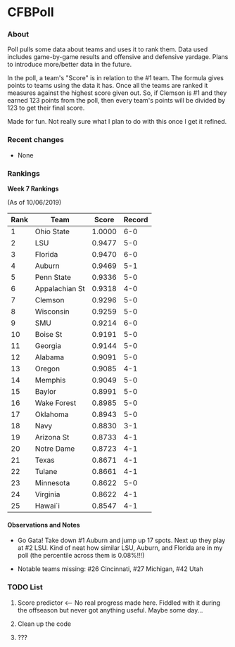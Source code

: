 # CFBPoll

### About

Poll pulls some data about teams and uses it to rank them.  Data used includes game-by-game results and offensive and defensive yardage.  Plans to introduce more/better data in the future.

In the poll, a team's "Score" is in relation to the #1 team.  The formula gives points to teams using the data it has.  Once all the teams are ranked it measures against the highest score given out.  So, if Clemson is #1 and they earned 123 points from the poll, then every team's points will be divided by 123 to get their final score.

Made for fun.  Not really sure what I plan to do with this once I get it refined.

### Recent changes

* None

### Rankings

**Week 7 Rankings**

(As of 10/06/2019)

Rank| Team | Score | Record
---|---|---|---
1 | Ohio State | 1.0000 | 6-0
2 | LSU | 0.9477 | 5-0
3 | Florida | 0.9470 | 6-0
4 | Auburn | 0.9469 | 5-1
5 | Penn State | 0.9336 | 5-0
6 | Appalachian St | 0.9318 | 4-0
7 | Clemson | 0.9296 | 5-0
8 | Wisconsin | 0.9259 | 5-0
9 | SMU | 0.9214 | 6-0
10 | Boise St | 0.9191 | 5-0
11 | Georgia | 0.9144 | 5-0
12 | Alabama | 0.9091 | 5-0
13 | Oregon | 0.9085 | 4-1
14 | Memphis | 0.9049 | 5-0
15 | Baylor | 0.8991 | 5-0
16 | Wake Forest | 0.8985 | 5-0
17 | Oklahoma | 0.8943 | 5-0
18 | Navy | 0.8830 | 3-1
19 | Arizona St | 0.8733 | 4-1
20 | Notre Dame | 0.8723 | 4-1
21 | Texas | 0.8671 | 4-1
22 | Tulane | 0.8661 | 4-1
23 | Minnesota | 0.8622 | 5-0
24 | Virginia | 0.8622 | 4-1
25 | Hawai`i | 0.8547 | 4-1

#### Observations and Notes

* Go Gata!  Take down #1 Auburn and jump up 17 spots.  Next up they play at #2 LSU.  Kind of neat how similar LSU, Auburn, and Florida are in my poll (the percentile across them is 0.08%!!!)

* Notable teams missing:  #26 Cincinnati, #27 Michigan, #42 Utah

### TODO List

1. Score predictor <-- No real progress made here.  Fiddled with it during the offseason but never got anything useful.  Maybe some day...

2. Clean up the code

3. ???







